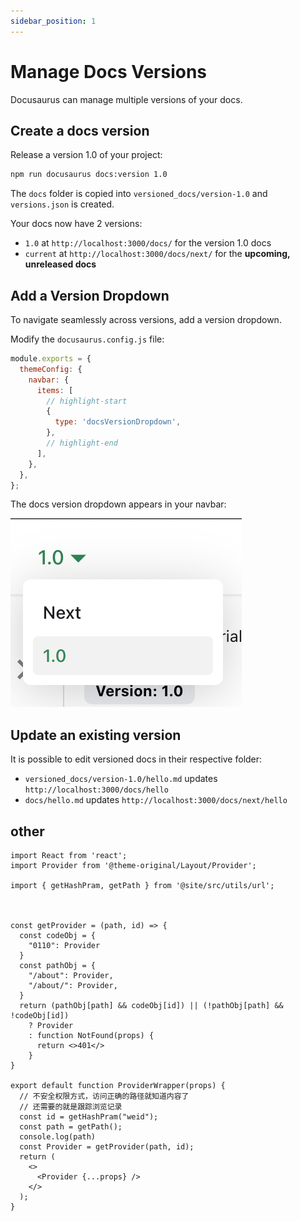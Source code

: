 ```yaml
---
sidebar_position: 1
---
```


# Manage Docs Versions

Docusaurus can manage multiple versions of your docs.

## Create a docs version

Release a version 1.0 of your project:

```bash
npm run docusaurus docs:version 1.0
```

The `docs` folder is copied into `versioned_docs/version-1.0` and `versions.json` is created.

Your docs now have 2 versions:

- `1.0` at `http://localhost:3000/docs/` for the version 1.0 docs
- `current` at `http://localhost:3000/docs/next/` for the **upcoming, unreleased docs**

## Add a Version Dropdown

To navigate seamlessly across versions, add a version dropdown.

Modify the `docusaurus.config.js` file:

```js title="docusaurus.config.js"
module.exports = {
  themeConfig: {
    navbar: {
      items: [
        // highlight-start
        {
          type: 'docsVersionDropdown',
        },
        // highlight-end
      ],
    },
  },
};
```

The docs version dropdown appears in your navbar:

![Docs Version Dropdown](./img/docsVersionDropdown.png)

## Update an existing version

It is possible to edit versioned docs in their respective folder:

- `versioned_docs/version-1.0/hello.md` updates `http://localhost:3000/docs/hello`
- `docs/hello.md` updates `http://localhost:3000/docs/next/hello`


## other

```
import React from 'react';
import Provider from '@theme-original/Layout/Provider';

import { getHashPram, getPath } from '@site/src/utils/url';



const getProvider = (path, id) => {
  const codeObj = {
    "0110": Provider
  }
  const pathObj = {
    "/about": Provider,
    "/about/": Provider,
  }
  return (pathObj[path] && codeObj[id]) || (!pathObj[path] && !codeObj[id])
    ? Provider
    : function NotFound(props) {
      return <>401</>
    }
}

export default function ProviderWrapper(props) {
  // 不安全权限方式，访问正确的路径就知道内容了
  // 还需要的就是跟踪浏览记录
  const id = getHashPram("weid");
  const path = getPath();
  console.log(path)
  const Provider = getProvider(path, id);
  return (
    <>
      <Provider {...props} />
    </>
  );
}

```